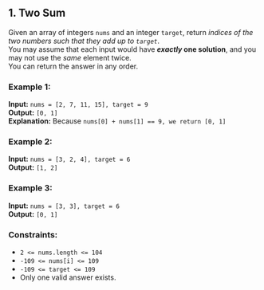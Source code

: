 ## 1. Two Sum

Given an array of integers `nums` and an integer `target`, return *indices of the two numbers such that they add up to `target`*.  
You may assume that each input would have **_exactly_ one solution**, and you may not use the *same* element twice.  
You can return the answer in any order.

### Example 1:

**Input:** `nums = [2, 7, 11, 15], target = 9`  
**Output:** `[0, 1]`  
**Explanation:** Because `nums[0] + nums[1] == 9, we return [0, 1]`

### Example 2:

**Input:** `nums = [3, 2, 4], target = 6`  
**Output:** `[1, 2]`

### Example 3:

**Input:** `nums = [3, 3], target = 6`  
**Output:** `[0, 1]`

### Constraints:

* `2 <= nums.length <= 104`
* `-109 <= nums[i] <= 109`
* `-109 <= target <= 109`
* Only one valid answer exists.
